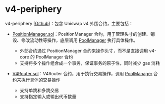 # v4-periphery

v4-periphery [[Github](https://github.com/Uniswap/v4-periphery/)]：包含 Uniswap v4 外围合约，主要包括：

* [PositionManager.sol](./PositionManager.md)：PositionManager 合约，用于管理头寸的创建、销毁、修改流动性等操作，底层调用 [PoolManager](../../v4-core/zh/PoolManager.md) 执行具体操作。
    * 外部合约通过 PositionManager 合约来操作头寸，而不是直接调用 v4-core 的 PoolManager 合约
    * 支持将多个操作组合成一个事务，保证事务的原子性，同时减少 gas 消耗

* [V4Router.sol](./V4Router.md)：V4Router 合约，用于执行交易操作，调用 [PoolManager](../../v4-core/zh/PoolManager.md) 合约来执行具体的交易操作
    * 支持单跳和多跳交易
    * 支持指定输入或输出代币数量
